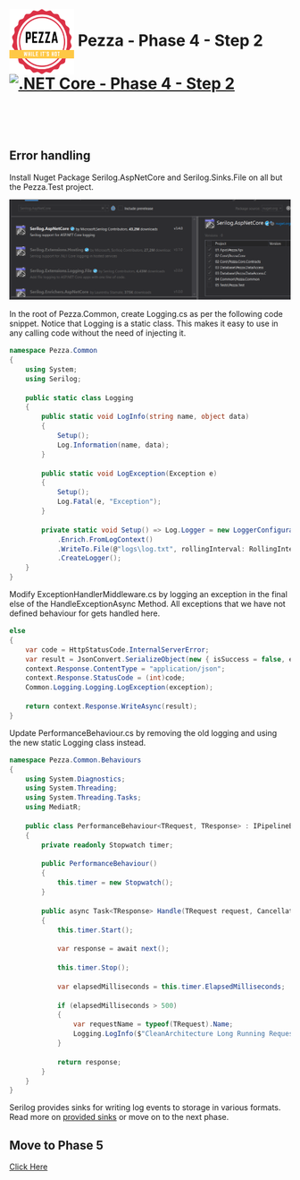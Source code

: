 <img align="left" width="116" height="116" src="../pezza-logo.png" />

# &nbsp;**Pezza - Phase 4 - Step 2** [![.NET Core - Phase 4 - Step 2](https://github.com/entelect-incubator/.NET/actions/workflows/dotnet-phase4-step2.yml/badge.svg)](https://github.com/entelect-incubator/.NET/actions/workflows/dotnet-phase4-step2.yml)

<br/><br/><br/>

## Error handling

Install Nuget Package Serilog.AspNetCore and Serilog.Sinks.File on all but the Pezza.Test project.

![](./Assets/2021-01-15-11-13-06.png)

In the root of Pezza.Common, create Logging.cs as per the following code snippet. Notice that Logging is a static class. This makes it easy to use in any calling code without the need of injecting it.


```cs
namespace Pezza.Common
{
    using System;
    using Serilog;

    public static class Logging
    {
        public static void LogInfo(string name, object data)
        {
            Setup();
            Log.Information(name, data);
        }

        public static void LogException(Exception e)
        {
            Setup();
            Log.Fatal(e, "Exception");
        }

        private static void Setup() => Log.Logger = new LoggerConfiguration()
            .Enrich.FromLogContext()
            .WriteTo.File(@"logs\log.txt", rollingInterval: RollingInterval.Day)
            .CreateLogger();
    }
}
```
Modify ExceptionHandlerMiddleware.cs by logging an exception in the final else of the HandleExceptionAsync Method. All exceptions that we have not defined behaviour for gets handled here.

```cs
else
{
    var code = HttpStatusCode.InternalServerError;
    var result = JsonConvert.SerializeObject(new { isSuccess = false, error = exception.Message });
    context.Response.ContentType = "application/json";
    context.Response.StatusCode = (int)code;
    Common.Logging.Logging.LogException(exception);

    return context.Response.WriteAsync(result);
}
```

Update PerformanceBehaviour.cs by removing the old logging and using the new static Logging class instead.

```cs
namespace Pezza.Common.Behaviours
{
    using System.Diagnostics;
    using System.Threading;
    using System.Threading.Tasks;
    using MediatR;

    public class PerformanceBehaviour<TRequest, TResponse> : IPipelineBehavior<TRequest, TResponse>
    {
        private readonly Stopwatch timer;

        public PerformanceBehaviour()
        {
            this.timer = new Stopwatch();
        }

        public async Task<TResponse> Handle(TRequest request, CancellationToken cancellationToken, RequestHandlerDelegate<TResponse> next)
        {
            this.timer.Start();

            var response = await next();

            this.timer.Stop();

            var elapsedMilliseconds = this.timer.ElapsedMilliseconds;

            if (elapsedMilliseconds > 500)
            {
                var requestName = typeof(TRequest).Name;
                Logging.LogInfo($"CleanArchitecture Long Running Request: {requestName} ({elapsedMilliseconds} milliseconds)", request);
            }

            return response;
        }
    }
}
```

Serilog provides sinks for writing log events to storage in various formats. Read more on [provided sinks](https://github.com/serilog/serilog/wiki/Provided-Sinks) or move on to the next phase.



## **Move to Phase 5**

[Click Here](https://github.com/entelect-incubator/.NET/tree/master/Phase%205) 